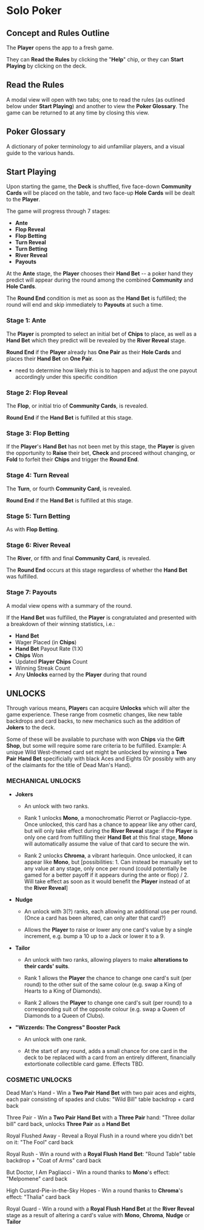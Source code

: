 # Solo Poker

## Concept and Rules Outline

The **Player** opens the app to a fresh game.

They can **Read the Rules** by clicking the "**Help**" chip, or they can **Start Playing** by clicking on the deck.

## Read the Rules

A modal view will open with two tabs; one to read the rules (as outlined below under **Start Playing**) and another to view the **Poker Glossary**. The game can be returned to at any time by closing this view.

## Poker Glossary
	
A dictionary of poker terminology to aid unfamiliar players, and a visual guide to the various hands.


## Start Playing

Upon starting the game, the **Deck** is shuffled, five face-down **Community Cards** will be placed on the table, and two face-up **Hole Cards** will be dealt to the **Player**.

The game will progress through 7 stages: 
- **Ante**
- **Flop Reveal**
- **Flop Betting**
- **Turn Reveal**
- **Turn Betting**
- **River Reveal**
- **Payouts**

At the **Ante** stage, the **Player** chooses their **Hand Bet** -- a poker hand they predict will appear during the round among the combined **Community** and **Hole Cards**.

The **Round End** condition is met as soon as the **Hand Bet** is fulfilled; the round will end and skip immediately to **Payouts** at such a time.

### Stage 1: Ante

The **Player** is prompted to select an initial bet of **Chips** to place, as well as a **Hand Bet** which they predict will be revealed by the **River Reveal** stage.

**Round End** if the **Player** already has **One Pair** as their **Hole Cards** and places their **Hand Bet** on **One Pair**.
- need to determine how likely this is to happen and adjust the one payout accordingly under this specific condition


### Stage 2: Flop Reveal

The **Flop**, or initial trio of **Community Cards**, is revealed.

**Round End** if the **Hand Bet** is fulfilled at this stage.


### Stage 3: Flop Betting

If the **Player**'s **Hand Bet** has not been met by this stage, the **Player** is given the opportunity to **Raise** their bet, **Check** and proceed without changing, or **Fold** to forfeit their **Chips** and trigger the **Round End**.


### Stage 4: Turn Reveal

The **Turn**, or fourth **Community Card**, is revealed.

**Round End** if the **Hand Bet** is fulfilled at this stage.


### Stage 5: Turn Betting

As with **Flop Betting**.


### Stage 6: River Reveal

The **River**, or fifth and final **Community Card**, is revealed.

The **Round End** occurs at this stage regardless of whether the **Hand Bet** was fulfilled.

### Stage 7: **Payouts**

A modal view opens with a summary of the round.

If the **Hand Bet** was fulfilled, the **Player** is congratulated and presented with a breakdown of their winning statistics, i.e.:
- **Hand Bet**
- Wager Placed (in **Chips**)
- **Hand Bet** Payout Rate (1:X)
- **Chips** Won
- Updated **Player Chips** Count
- Winning Streak Count
- Any **Unlocks** earned by the **Player** during that round


## UNLOCKS

Through various means, **Player**s can acquire **Unlocks** which will alter the game experience. These range from cosmetic changes, like new table backdrops and card backs, to new mechanics such as the addition of **Jokers** to the deck.

Some of these will be available to purchase with won **Chips** via the **Gift Shop**, but some will require some rare criteria to be fulfilled. Example: A unique Wild West-themed card set might be unlocked by winning a **Two Pair** **Hand Bet** specificially with black Aces and Eights (Or possibly with any of the claimants for the title of Dead Man's Hand).

### MECHANICAL UNLOCKS

- **Jokers**
  - An unlock with two ranks.

  - Rank 1 unlocks **Mono**, a monochromatic Pierrot or Pagliaccio-type. Once unlocked, this card has a chance to appear like any other card, but will only take effect during the **River Reveal** stage: if the **Player** is only one card from fulfilling their **Hand Bet** at this final stage, **Mono** will automatically assume the value of that card to secure the win.

  - Rank 2 unlocks **Chroma**, a vibrant harlequin. Once unlocked, it can appear like **Mono**, but [possibilities: 1. Can instead be manually set to any value at any stage, only once per round (could potentially be gamed for a better payoff if it appears during the ante or flop) / 2. Will take effect as soon as it would benefit the **Player** instead of at the **River Reveal**]


- **Nudge**
  - An unlock with 3(?) ranks, each allowing an additional use per round. (Once a card has been altered, can only alter that card?)

  - Allows the **Player** to raise or lower any one card's value by a single increment, e.g. bump a 10 up to a Jack or lower it to a 9.


- **Tailor**
  - An unlock with two ranks, allowing players to make **alterations to their cards' suits**.

  - Rank 1 allows the **Player** the chance to change one card's suit (per round) to the other suit of the same colour (e.g. swap a King of Hearts to a King of Diamonds).

  - Rank 2 allows the **Player** to change one card's suit (per round) to a corresponding suit of the opposite colour (e.g. swap a Queen of Diamonds to a Queen of Clubs).


- **"Wizzerds: The Congress" Booster Pack**
  - An unlock with one rank.

  - At the start of any round, adds a small chance for one card in the deck to be replaced with a card from an entirely different, financially extortionate collectible card game. Effects TBD.


### COSMETIC UNLOCKS

Dead Man's Hand - Win a **Two Pair** **Hand Bet** with two pair aces and eights, each pair consisting of spades and clubs: "Wild Bill" table backdrop + card back

Three Pair - Win a **Two Pair** **Hand Bet** with a **Three Pair** hand: "Three dollar bill" card back, unlocks **Three Pair** as a **Hand Bet**

Royal Flushed Away - Reveal a Royal Flush in a round where you didn't bet on it: "The Fool" card back

Royal Rush - Win a round with a **Royal Flush** **Hand Bet**: "Round Table" table backdrop + "Coat of Arms" card back

But Doctor, I Am Pagliacci - Win a round thanks to **Mono**'s effect: "Melpomene" card back

High Custard-Pie-in-the-Sky Hopes - Win a round thanks to **Chroma**'s effect: "Thalia" card back

Royal Guard - Win a round with a **Royal Flush** **Hand Bet** at the **River Reveal** stage as a result of altering a card's value with **Mono**, **Chroma**, **Nudge** or **Tailor**
